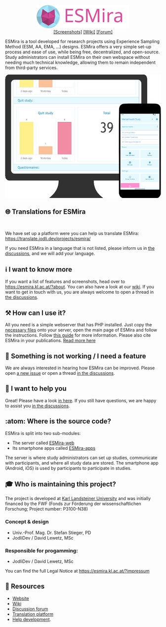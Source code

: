 <p>
	<img src="https://translate.jodli.dev/widgets/esmira/-/svg-badge.svg" alt="" />
</p>
<p align="center">
	<img src="about/images/web_header_normal.svg" alt="ESMira" width="300"/>
	<br>
	<a href="https://esmira.kl.ac.at/?about">[Screenshots]</a>
	<a href="https://github.com/KL-Psychological-Methodology/ESMira/wiki">[Wiki]</a>
	<a href="https://github.com/KL-Psychological-Methodology/ESMira/discussions">[Forum]</a>
</p>


ESMira is a tool developed for research projects using Experience Sampling Method (ESM, AA, EMA, ...) designs. ESMira offers a very simple set-up process and ease of use, while being free, decentralized, and open-source. Study administrators can install ESMira on their own webspace without needing much technical knowledge, allowing them to remain independent from third-party services.

<p align="center">
	<img src="about/images/demo_image.png" height="400" alt=""/>
</p>

## :globe_with_meridians: Translations for ESMira
<p align="center">
	<img src="https://translate.jodli.dev/widgets/esmira/-/multi-blue.svg" alt="" />
</p>

We have set up a platform were you can help us translate ESMira:
<https://translate.jodli.dev/projects/esmira/>

If you need ESMira in a language that is not listed, please inform us in [the discussions](https://github.com/KL-Psychological-Methodology/ESMira/discussions), and we will add your language.


## :information_source: I want to know more
If you want a list of features and screenshots, head over to <https://esmira.kl.ac.at/?about>.
You can also have a look at our [wiki](https://github.com/KL-Psychological-Methodology/ESMira/wiki). If you want to get in touch with us, you are always welcome to open a thread in [the discussions](https://github.com/KL-Psychological-Methodology/ESMira/discussions).


## :hammer_and_pick: How can I use it?
All you need is a simple webserver that has PHP installed. Just copy the [necessary files](https://github.com/KL-Psychological-Methodology/ESMira-web/releases/download/latest/ESMira-web.zip) onto your server, open the main page of ESMira and follow the instructions. Follow [this guide](https://github.com/KL-Psychological-Methodology/ESMira/wiki/Setting-up-a-server) for more information.
Please also cite ESMira in your publications. [Read more here](https://github.com/KL-Psychological-Methodology/ESMira/wiki/Conditions-for-using-ESMira) 


## :bug: Something is not working / I need a feature
We are always interested in hearing how ESMira can be improved. Please open [a new issue](https://github.com/KL-Psychological-Methodology/ESMira/issues) or open a thread [in the discussions](https://github.com/KL-Psychological-Methodology/ESMira/discussions).


## :helicopter: I want to help you
Great! Please have a look [in here](https://github.com/KL-Psychological-Methodology/ESMira/wiki/Help-development). If you still have questions, we are happy to assist you [in the discussions](https://github.com/KL-Psychological-Methodology/ESMira/discussions).


## :atom: Where is the source code?
ESMira is split into two sub-modules:
* The server called [ESMira-web](https://github.com/KL-Psychological-Methodology/ESMira-web)
* Its smartphone apps called [ESMira-apps](https://github.com/KL-Psychological-Methodology/ESMira-apps)

The server is where study administrators can set up studies, communicate with participants, and where all study data are stored. The smartphone app (Android, iOS) is used by participants to participate in studies.

## :mortar_board: Who is maintaining this project?
The project is developed at [Karl Landsteiner University](https://www.kl.ac.at/) and was initially financed by the FWF (Fonds zur Förderung der wissenschaftlichen Forschung; Project number: P3100-N38)

### Concept & design
* Univ.-Prof. Mag. Dr. Stefan Stieger, PD
* JodliDev / David Lewetz, MSc

### Responsible for progamming:
* JodliDev / David Lewetz, MSc

You can find the full Legal Notice at <https://esmira.kl.ac.at/?impressum>

## :link: Resources
- [Website](https://esmira.kl.ac.at/?about)
- [Wiki](https://github.com/KL-Psychological-Methodology/ESMira/wiki)
- [Discussion forum](https://github.com/KL-Psychological-Methodology/ESMira/discussions)
- [Translation platform](https://translate.jodli.dev/)
- [Help development](https://github.com/KL-Psychological-Methodology/ESMira/wiki/Help-development).